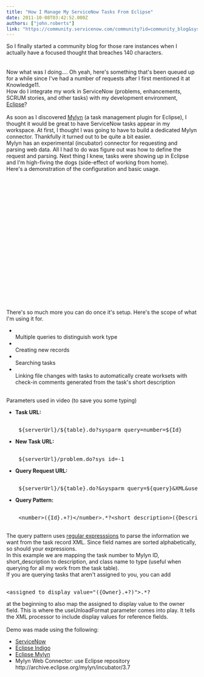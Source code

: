 ```yaml
---
title: "How I Manage My ServiceNow Tasks From Eclipse"
date: 2011-10-08T03:42:52.000Z
authors: ["john.roberts"]
link: "https://community.servicenow.com/community?id=community_blog&sys_id=5dbc6a25dbd0dbc01dcaf3231f9619ed"
---
```

<p>So I finally started a community blog for those rare instances when I actually have a focused thought that breaches 140 characters.<br /><br /><br />Now what was I doing.... Oh yeah, here's something that's been queued up for a while since I've had a number of requests after I first mentioned it at Knowledge11. <br />How do I integrate my work in ServiceNow (problems, enhancements, SCRUM stories, and other tasks) with my development environment, <a title="lipse.org" href="http://eclipse.org">Eclipse</a>? <br /><!--break--><br />As soon as I discovered <a title="w.eclipse.org/mylyn/" href="http://www.eclipse.org/mylyn/">Mylyn</a> (a task management plugin for Eclipse), I thought it would be great to have ServiceNow tasks appear in my workspace. At first, I thought I was going to have to build a dedicated Mylyn connector. Thankfully it turned out to be quite a bit easier.<br />Mylyn has an experimental (incubator) connector for requesting and parsing web data. All I had to do was figure out was how to define the request and parsing. Next thing I knew, tasks were showing up in Eclipse and I'm high-fiving the dogs (side-effect of working from home).<br />Here's a demonstration of the configuration and basic usage.<br /><object style="height: 390px; width: 640px"><param name="movie" value="http://www.youtube.com/v/W2yf4Iqhjk0?version=3" /><param name="allowFullScreen" value="true" /><param name="allowScriptAccess" value="always" /><embed src="http://www.youtube.com/v/W2yf4Iqhjk0?version=3" type="application/x-shockwave-flash" allowfullscreen="true"  width="640" height="360" ></embed></object><br />There's so much more you can do once it's setup. Here's the scope of what I'm using it for.<br /><ul><li><br />Multiple queries to distinguish work type<br /></li><li><br />Creating new records<br /></li><li><br />Searching tasks<br /></li><li><br />Linking file changes with tasks to automatically create worksets with check-in comments generated from the task's short description<br /></li></ul><br />Parameters used in video (to save you some typing)<br /><ul><li><b>Task URL:</b><pre __default_attr="plain" __jive_macro_name="code" class="jive_text_macro jive_macro_code"><br /> ${serverUrl}/${table}.do?sysparm_query=number=${Id}</pre></li><li><b>New Task URL:</b><pre __default_attr="plain" __jive_macro_name="code" class="jive_text_macro jive_macro_code"><br /> ${serverUrl}/problem.do?sys_id=-1</pre></li><li><b>Query Request URL:</b><pre __default_attr="plain" __jive_macro_name="code" class="jive_text_macro jive_macro_code"><br /> ${serverUrl}/${table}.do?&amp;sysparm_query=${query}&amp;XML&amp;useUnloadFormat=true</pre></li><li><b>Query Pattern:</b><pre __default_attr="plain" __jive_macro_name="code" class="jive_text_macro jive_macro_code"><br /> &lt;number&gt;({Id}.+?)&lt;/number&gt;.*?&lt;short_description&gt;({Description}.+?)&lt;/short_description&gt;.*?&lt;sys_class_name&gt;({Type}.+?)&lt;/sys_class_name&gt;</pre></li></ul><br />The query pattern uses <a title="w.regular-expressions.info/" href="http://www.regular-expressions.info/">regular expresssions</a> to parse the information we want from the task record XML. Since field names are sorted alphabetically, so should your expressions. <br />In this example we are mapping the task number to Mylyn ID, short_description to description, and class name to type (useful when querying for all my work from the task table). <br />If you are querying tasks that aren't assigned to you, you can add <pre __default_attr="plain" __jive_macro_name="code" class="jive_text_macro jive_macro_code"><br />&lt;assigned_to display_value="({Owner}.+?)"&gt;.*?</pre>at the beginning to also map the assigned to display value to the owner field. This is where the useUnloadFormat parameter comes into play. It tells the XML processor to include display values for reference fields. <br /><br />Demo was made using the following: <br /><ul><li><a title="w.service-now.com" href="http://www.service-now.com">ServiceNow</a></li><li><a title="lipse.org/downloads/" href="http://eclipse.org/downloads/">Eclipse Indigo</a></li><li><a title="w.eclipse.org/mylyn/" href="http://www.eclipse.org/mylyn/">Eclipse Mylyn</a></li><li>Mylyn Web Connector: use Eclipse repository http://archive.eclipse.org/mylyn/incubator/3.7</li></ul></p>